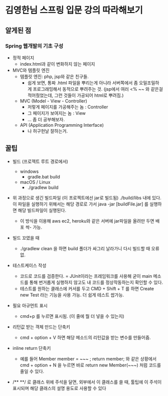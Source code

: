 김영한님 스프링 입문 강의 따라해보기
=============

## 알게된 점
### Spring 웹개발의 기초 구성
- 정적 페이지 
  - index.html과 같이 변화하지 않는 페이지
- MVC와 템플릿 엔진
  - 템플릿 엔진: php, jsp와 같은 친구들. 
    - 쉽게 보면, 통짜 .html 파일을 뿌리는게 아니라 서버쪽에서 좀 오밀조밀하게 프로그래밍해서 동적으로 뿌려주는 것. (jsp에서 여러 <% ~~ 와 같은걸 적어줬었는데, 그런 것들이 가공되어 html로 뿌려짐.)
  - MVC (Model - View - Controller)
    - 저렇게 페이지를 가공해주는 놈 : Controller
    - 그 페이지가 보여지는 놈 : View
    - ... 좀 더 공부해보자.
  - API (Application Programming Interface)
    - 나 허구헌날 잘하는거.

## 꿀팁
- 빌드 (프로젝트 루트 경로에서)
  - windows
    - gradle.bat build
  - macOS / Linux
    - ./gradlew build
- 위 과정으로 생긴 빌드파일 (이 프로젝트에선 jar로 빌드됨) ./build/libs 내에 있다. 이 파일을 실행하기 위해서는 해당 경로로 가서 java -jar [buildFile.jar] 를 실행하면 해당 빌드파일이 실행된다.
  - 이 방식을 이용해 aws ec2, heroku와 같은 서버에 jar파일을 올려만 두면 배포 싹- 가능.


- 빌드 꼬였을 때
  - ./gradlew clean 을 하면 build 폴더가 싸그리 날라가니 다시 빌드할 때 오류 없.


- 테스트케이스 작성
  - 코드로 코드를 검증한다. = JUnit이라는 프레임워크를 사용해 굳이 main 메소드를 통해 번거롭게 실행하지 않고도 내 코드를 정상작동하는지 확인할 수 있다.
  - 테스트를 원하는 클래스에 커서를 두고 CMD + Shift + T 를 하면 Create new Test 라는 기능을 사용 가능. 더 쉽게 테스트 쌉가능.


- 필요 아규먼트 표시
  - cmd+p 를 누르면 표시됨. (이 줄에 뭘 더 넣을 수 있는지)


- 리턴값 받는 객체 만드는 단축키
  - cmd + option + V 하면 해당 메소드의 리턴값을 받는 변수를 만들어줌.


- inline return 단축키
  - 예를 들어 Member member = ~~~ ; return member; 와 같은 상황에서 cmd + option + N 을 누르면 바로 return new Member(~~~) 처럼 코드를 줄일 수 있다.


- /** **/ 로 클래스 위에 주석을 달면, 외부에서 이 클래스를 쓸 때, 툴팁에 이 주석이 표시되며 해당 클래스의 설명 용도로 사용할 수 있다